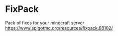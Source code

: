 # FixPack

Pack of fixes for your minecraft server
https://www.spigotmc.org/resources/fixpack.68102/